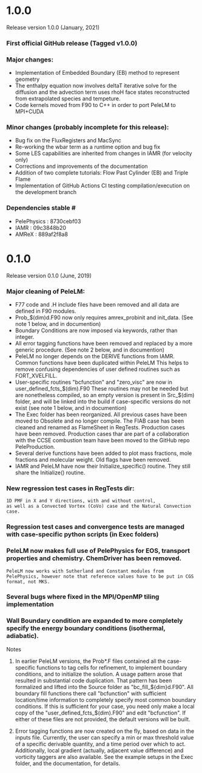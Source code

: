 # 1.0.0
Release version 1.0.0 (January, 2021)
### First official GitHub release (Tagged v1.0.0)
### Major changes:
   * Implementation of Embedded Boundary (EB) method to represent geometry
   * The enthalpy equation now involves deltaT iterative solve for the diffusion
     and the advection term uses rhoH face states reconstructed from extrapolated
     species and tempeture.
   * Code kernels moved from F90 to C++ in order to port PeleLM to MPI+CUDA
   
### Minor changes (probably incomplete for this release):
   * Bug fix on the FluxRegisters and MacSync
   * Re-working the wbar term as a runtime option and bug fix
   * Some LES capabilities are inherited from changes in IAMR (for velocity only)
   * Corrections and improvements of the documentation
   * Addition of two complete tutorials: Flow Past Cylinder (EB) and Triple Flame
   * Implementation of GitHub Actions CI testing compilation/execution on the development branch

### Dependencies stable \#
   * PelePhysics : 8730cebf03
   * IAMR        : 09c3848b20
   * AMReX       : 889af2f8a8

# 0.1.0
Release version 0.1.0 (June, 2019)
### Major cleaning of PeleLM:
  * F77 code and .H include files have been removed and all data are defined in F90 modules.
  * Prob_$(dim)d.F90 now only requires amrex_probinit and init_data.
    (See note 1 below, and in documention)
  * Boundary Conditions are now imposed via keywords, rather than integer.
  * All error tagging functions have been removed and replaced by a more generic procedure.
    (See note 2 below, and in documention)
  * PeleLM no longer depends on the DERIVE functions from IAMR. Common functions have been duplicated within PeleLM
    This helps to remove confusing dependencies of user defined routines such as FORT_XVELFILL.
  * User-specific routines "bcfunction" and "zero_visc" are now in user_defined_fcts_$(dim).F90
    These routines may not be needed but are nonetheless compiled, so an empty version is present in
    Src_$(dim) folder, and will be linked into the build if case-specific versions do not exist
    (see note 1 below, and in documention)
  * The Exec folder has been reorganized. All previous cases have been moved to Obsolete and no longer compile.
    The FIAB case has been cleaned and renamed as FlameSheet in RegTests. Production cases have been removed.
    Production cases thar are part of a collaboration with the CCSE combustion team have been moved to the
    GitHub repo PeleProduction.
  * Several derive functions have been added to plot mass fractions, mole fractions and molecular weight. 
    Old flags have been removed.
  * IAMR and PeleLM have now their Initialize_specific() routine. They still share the Initialize() routine.

### New regression test cases in RegTests dir:
    1D PMF in X and Y directions, with and without control,
    as well as a Convected Vortex (CoVo) case and the Natural Convection case.

### Regression test cases and convergence tests are managed with case-specific python scripts (in Exec folders)

### PeleLM now makes full use of PelePhysics for EOS, transport properties and chemistry.  ChemDriver has been removed.
    PeleLM now works with Sutherland and Constant modules from PelePhysics, however note that reference values have to be put in CGS format, not MKS.

### Several bugs where fixed in the MPI/OpenMP tiling implementation

### Wall Boundary condition are expanded to more completely specify the energy boundary conditions (isothermal, adiabatic).

Notes
1. In earlier PeleLM versions, the Prob*.F files contained all the case-specific functions to tag cells for refinement, to implement boundary conditions,
   and to initialize the solution. A usage pattern arose that resulted in substantial code duplication. That pattern has been formalized and
   lifted into the Source folder as "bc_fill_${dim}d.F90".  All boundary fill functions there call "bcfunction" with sufficient location/time
   information to completely specify most common boundary conditions.  If this is sufficient for your case, you need only make a local copy of
   the "user_defined_fcts_$(dim).F90" and edit "bcfunction".  If either of these files are not provided, the default versions will be built.

2. Error tagging functions are now created on the fly, based on data in the inputs file.  Currently, the user can specify a min or max
   threshold value of a specific derivable quantity, and a time period over which to act.  Additionally, local gradient (actually, adjacent
   value difference) and vorticity taggers are also available.  See the example setups in the Exec folder, and the documentation, for details.

